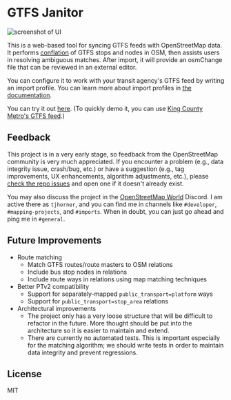 # GTFS Janitor

![screenshot of UI](https://github.com/user-attachments/assets/7af269b5-9a0f-4c3a-bd6b-8d9f5498aaab)

This is a web-based tool for syncing GTFS feeds with OpenStreetMap data. It performs [conflation](https://wiki.openstreetmap.org/wiki/Conflation) of GTFS stops and nodes in OSM, then assists users in resolving ambiguous matches. After import, it will provide an osmChange file that can be reviewed in an external editor.

You can configure it to work with your transit agency's GTFS feed by writing an import profile. You can learn more about import profiles in [the documentation](docs/import-profile.md).

You can try it out [here](https://gtfs-janitor.tjhorner.dev/). (To quickly demo it, you can use [King County Metro's GTFS feed](https://www.soundtransit.org/GTFS-KCM/google_transit.zip).)

## Feedback

This project is in a very early stage, so feedback from the OpenStreetMap community is very much appreciated. If you encounter a problem (e.g., data integrity issue, crash/bug, etc.) or have a suggestion (e.g., tag improvements, UX enhancements, algorithm adjustments, etc.), please [check the repo issues](https://github.com/tjhorner/gtfs-janitor/issues) and open one if it doesn't already exist.

You may also discuss the project in the [OpenStreetMap World](https://discord.gg/openstreetmap) Discord. I am active there as `tjhorner`, and you can find me in channels like `#developer`, `#mapping-projects`, and `#imports`. When in doubt, you can just go ahead and ping me in `#general`.

## Future Improvements

- Route matching
  - Match GTFS routes/route masters to OSM relations
  - Include bus stop nodes in relations
  - Include route ways in relations using map matching techniques
- Better PTv2 compatibility
  - Support for separately-mapped `public_transport=platform` ways
  - Support for `public_transport=stop_area` relations
- Architectural improvements
  - The project only has a very loose structure that will be difficult to refactor in the future. More thought should be put into the architecture so it is easier to maintain and extend.
  - There are currently no automated tests. This is important especially for the matching algorithm; we should write tests in order to maintain data integrity and prevent regressions.

## License

MIT
